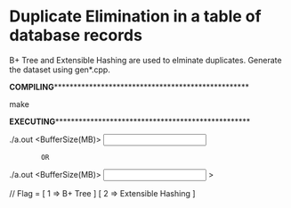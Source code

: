 Duplicate Elimination in a table of database records
====================================================

B+ Tree and Extensible Hashing are used to elminate duplicates.
Generate the dataset using gen*.cpp.


**********COMPILING************************************************************

make

**********EXECUTING************************************************************

./a.out <Flag> <BufferSize(MB)> <M> <input file>

			OR

./a.out <Flag> <BufferSize(MB)> <M> <input file> > <output file>

// Flag = [ 1 => B+ Tree            ]
          [ 2 => Extensible Hashing ]
